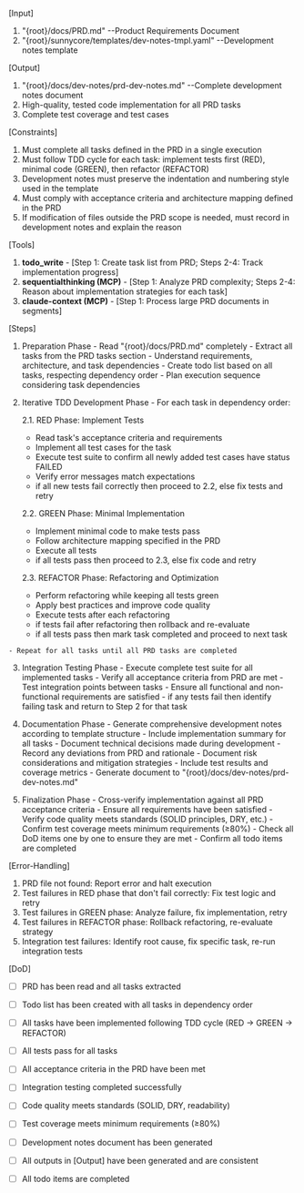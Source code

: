 [Input]
  1. "{root}/docs/PRD.md" --Product Requirements Document
  2. "{root}/sunnycore/templates/dev-notes-tmpl.yaml" --Development notes template

[Output]
  1. "{root}/docs/dev-notes/prd-dev-notes.md" --Complete development notes document
  2. High-quality, tested code implementation for all PRD tasks
  3. Complete test coverage and test cases

[Constraints]
  1. Must complete all tasks defined in the PRD in a single execution
  2. Must follow TDD cycle for each task: implement tests first (RED), minimal code (GREEN), then refactor (REFACTOR)
  3. Development notes must preserve the indentation and numbering style used in the template
  4. Must comply with acceptance criteria and architecture mapping defined in the PRD
  5. If modification of files outside the PRD scope is needed, must record in development notes and explain the reason

[Tools]
  1. **todo_write**
    - [Step 1: Create task list from PRD; Steps 2-4: Track implementation progress]
  2. **sequentialthinking (MCP)**
    - [Step 1: Analyze PRD complexity; Steps 2-4: Reason about implementation strategies for each task]
  3. **claude-context (MCP)**
    - [Step 1: Process large PRD documents in segments]

[Steps]
  1. Preparation Phase
    - Read "{root}/docs/PRD.md" completely
    - Extract all tasks from the PRD tasks section
    - Understand requirements, architecture, and task dependencies
    - Create todo list based on all tasks, respecting dependency order
    - Plan execution sequence considering task dependencies

  2. Iterative TDD Development Phase
    - For each task in dependency order:
      
      2.1. RED Phase: Implement Tests
        - Read task's acceptance criteria and requirements
        - Implement all test cases for the task
        - Execute test suite to confirm all newly added test cases have status FAILED
        - Verify error messages match expectations
        - if all new tests fail correctly then proceed to 2.2, else fix tests and retry
      
      2.2. GREEN Phase: Minimal Implementation
        - Implement minimal code to make tests pass
        - Follow architecture mapping specified in the PRD
        - Execute all tests
        - if all tests pass then proceed to 2.3, else fix code and retry
      
      2.3. REFACTOR Phase: Refactoring and Optimization
        - Perform refactoring while keeping all tests green
        - Apply best practices and improve code quality
        - Execute tests after each refactoring
        - if tests fail after refactoring then rollback and re-evaluate
        - if all tests pass then mark task completed and proceed to next task
    
    - Repeat for all tasks until all PRD tasks are completed

  3. Integration Testing Phase
    - Execute complete test suite for all implemented tasks
    - Verify all acceptance criteria from PRD are met
    - Test integration points between tasks
    - Ensure all functional and non-functional requirements are satisfied
    - if any tests fail then identify failing task and return to Step 2 for that task

  4. Documentation Phase
    - Generate comprehensive development notes according to template structure
    - Include implementation summary for all tasks
    - Document technical decisions made during development
    - Record any deviations from PRD and rationale
    - Document risk considerations and mitigation strategies
    - Include test results and coverage metrics
    - Generate document to "{root}/docs/dev-notes/prd-dev-notes.md"

  5. Finalization Phase
    - Cross-verify implementation against all PRD acceptance criteria
    - Ensure all requirements have been satisfied
    - Verify code quality meets standards (SOLID principles, DRY, etc.)
    - Confirm test coverage meets minimum requirements (≥80%)
    - Check all DoD items one by one to ensure they are met
    - Confirm all todo items are completed

[Error-Handling]
  1. PRD file not found: Report error and halt execution
  2. Test failures in RED phase that don't fail correctly: Fix test logic and retry
  3. Test failures in GREEN phase: Analyze failure, fix implementation, retry
  4. Test failures in REFACTOR phase: Rollback refactoring, re-evaluate strategy
  5. Integration test failures: Identify root cause, fix specific task, re-run integration tests

[DoD]
  - [ ] PRD has been read and all tasks extracted
  - [ ] Todo list has been created with all tasks in dependency order
  - [ ] All tasks have been implemented following TDD cycle (RED → GREEN → REFACTOR)
  - [ ] All tests pass for all tasks
  - [ ] All acceptance criteria in the PRD have been met
  - [ ] Integration testing completed successfully
  - [ ] Code quality meets standards (SOLID, DRY, readability)
  - [ ] Test coverage meets minimum requirements (≥80%)
  - [ ] Development notes document has been generated
  - [ ] All outputs in [Output] have been generated and are consistent
  - [ ] All todo items are completed


